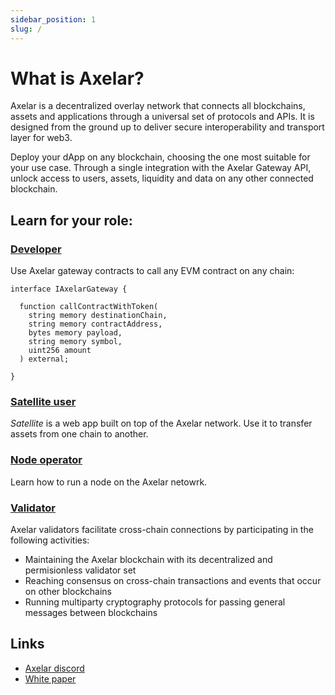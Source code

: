 ```yaml
---
sidebar_position: 1
slug: /
---
```


# What is Axelar?

Axelar is a decentralized overlay network that connects all blockchains, assets and applications through a universal set of protocols and APIs. It is designed from the ground up to deliver secure interoperability and transport layer for web3.

Deploy your dApp on any blockchain, choosing the one most suitable for your use case. Through a single integration with the Axelar Gateway API, unlock access to users, assets, liquidity and data on any other connected blockchain.

## Learn for your role:

### [Developer](dev.md)

Use Axelar gateway contracts to call any EVM contract on any chain:

```solidity
interface IAxelarGateway {

  function callContractWithToken(
    string memory destinationChain,
    string memory contractAddress,
    bytes memory payload,
    string memory symbol,
    uint256 amount
  ) external;

}
```

### [Satellite user](user/satellite.md)

_Satellite_ is a web app built on top of the Axelar network. Use it to transfer assets from one chain to another.

### [Node operator](node/join.md)

Learn how to run a node on the Axelar netowrk.

### [Validator](validator/setup/overview.md)

Axelar validators facilitate cross-chain connections by participating in the following activities:

- Maintaining the Axelar blockchain with its decentralized and permisionless validator set
- Reaching consensus on cross-chain transactions and events that occur on other blockchains
- Running multiparty cryptography protocols for passing general messages between blockchains

## Links

- [Axelar discord](https://discord.gg/aRZ3Ra6f7D)
- [White paper](https://axelar.network/wp-content/uploads/2021/07/axelar_whitepaper.pdf)
